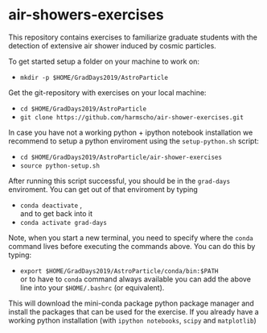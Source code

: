 # air-showers-exercises
This repository contains exercises to familiarize graduate students with the detection of extensive air shower induced by cosmic particles. 

To get started setup a folder on your machine to work on:  
* `mkdir -p $HOME/GradDays2019/AstroParticle`  

Get the git-repository with exercises on your local machine:  
* `cd $HOME/GradDays2019/AstroParticle`  
* `git clone https://github.com/harmscho/air-shower-exercises.git` 

In case you have not a working python + ipython notebook installation we recommend to setup a python enviroment using the `setup-python.sh` script:  
* `cd $HOME/GradDays2019/AstroParticle/air-shower-exercises`  
* `source python-setup.sh`

After running this script successful, you should be in the `grad-days` enviroment. You can get out of that enviroment by typing 
* `conda deactivate` ,  
and to get back into it
* `conda activate grad-days`

Note, when you start a new terminal, you need to specify where the `conda` command lives before executing the commands above. You can do this by typing:
* `export $HOME/GradDays2019/AstroParticle/conda/bin:$PATH`  
or to have to `conda` command always available you can add the above line into your `$HOME/.bashrc` (or equivalent).

This will download the mini-conda package python package manager and install the packages that can be used for the exercise. If you already have a working python installation (with `ipython notebooks`, `scipy` and `matplotlib`)

